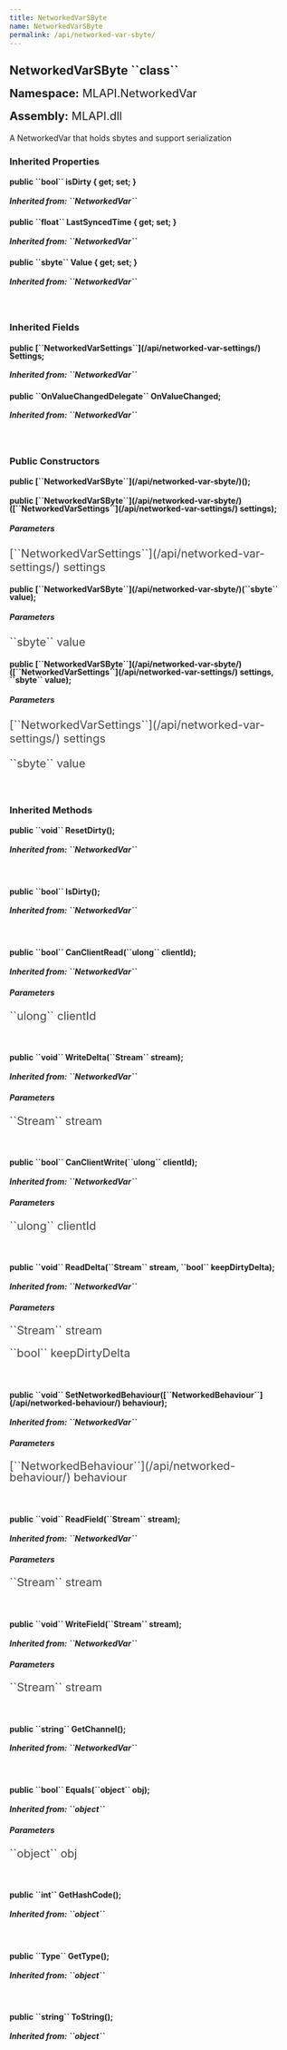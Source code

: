 ```yaml
---
title: NetworkedVarSByte
name: NetworkedVarSByte
permalink: /api/networked-var-sbyte/
---
```


<div style="line-height: 1;">
	<h2 markdown="1">NetworkedVarSByte ``class``</h2>
	<p style="font-size: 20px;"><b>Namespace:</b> MLAPI.NetworkedVar</p>
	<p style="font-size: 20px;"><b>Assembly:</b> MLAPI.dll</p>
</div>
<p>A NetworkedVar that holds sbytes and support serialization</p>

<div>
	<h3 markdown="1">Inherited Properties</h3>
	<div style="line-height: 1;">
		<h4 markdown="1"><b>public ``bool`` isDirty { get; set; }</b></h4>
		<h5 markdown="1">Inherited from: ``NetworkedVar<sbyte>``</h5>
	</div>
	<div style="line-height: 1;">
		<h4 markdown="1"><b>public ``float`` LastSyncedTime { get; set; }</b></h4>
		<h5 markdown="1">Inherited from: ``NetworkedVar<sbyte>``</h5>
	</div>
	<div style="line-height: 1;">
		<h4 markdown="1"><b>public ``sbyte`` Value { get; set; }</b></h4>
		<h5 markdown="1">Inherited from: ``NetworkedVar<sbyte>``</h5>
	</div>
</div>
<br>
<div>
	<h3 markdown="1">Inherited Fields</h3>
	<div style="line-height: 1;">
		<h4 markdown="1"><b>public [``NetworkedVarSettings``](/api/networked-var-settings/) Settings;</b></h4>
		<h5 markdown="1">Inherited from: ``NetworkedVar<sbyte>``</h5>
	</div>
	<div style="line-height: 1;">
		<h4 markdown="1"><b>public ``OnValueChangedDelegate<sbyte>`` OnValueChanged;</b></h4>
		<h5 markdown="1">Inherited from: ``NetworkedVar<sbyte>``</h5>
	</div>
</div>
<br>
<div>
	<h3>Public Constructors</h3>
	<div style="line-height: 1; ">
		<h4 markdown="1"><b>public [``NetworkedVarSByte``](/api/networked-var-sbyte/)();</b></h4>
	</div>
	<div style="line-height: 1; ">
		<h4 markdown="1"><b>public [``NetworkedVarSByte``](/api/networked-var-sbyte/)([``NetworkedVarSettings``](/api/networked-var-settings/) settings);</b></h4>
	</div>
		<h5><b>Parameters</b></h5>
		<div>
			<p style="font-size: 20px; color: #444;" markdown="1">[``NetworkedVarSettings``](/api/networked-var-settings/) settings</p>
		</div>
	<div style="line-height: 1; ">
		<h4 markdown="1"><b>public [``NetworkedVarSByte``](/api/networked-var-sbyte/)(``sbyte`` value);</b></h4>
	</div>
		<h5><b>Parameters</b></h5>
		<div>
			<p style="font-size: 20px; color: #444;" markdown="1">``sbyte`` value</p>
		</div>
	<div style="line-height: 1; ">
		<h4 markdown="1"><b>public [``NetworkedVarSByte``](/api/networked-var-sbyte/)([``NetworkedVarSettings``](/api/networked-var-settings/) settings, ``sbyte`` value);</b></h4>
	</div>
		<h5><b>Parameters</b></h5>
		<div>
			<p style="font-size: 20px; color: #444;" markdown="1">[``NetworkedVarSettings``](/api/networked-var-settings/) settings</p>
		</div>
		<div>
			<p style="font-size: 20px; color: #444;" markdown="1">``sbyte`` value</p>
		</div>
</div>
<br>
<div>
	<h3 markdown="1">Inherited Methods</h3>
	<div style="line-height: 1;">
		<h4 markdown="1"><b>public ``void`` ResetDirty();</b></h4>
		<h5 markdown="1">Inherited from: ``NetworkedVar<sbyte>``</h5>
	</div>
	<br>
	<div style="line-height: 1;">
		<h4 markdown="1"><b>public ``bool`` IsDirty();</b></h4>
		<h5 markdown="1">Inherited from: ``NetworkedVar<sbyte>``</h5>
	</div>
	<br>
	<div style="line-height: 1;">
		<h4 markdown="1"><b>public ``bool`` CanClientRead(``ulong`` clientId);</b></h4>
		<h5 markdown="1">Inherited from: ``NetworkedVar<sbyte>``</h5>
		<h5><b>Parameters</b></h5>
		<div>
			<p style="font-size: 20px; color: #444;" markdown="1">``ulong`` clientId</p>
		</div>
	</div>
	<br>
	<div style="line-height: 1;">
		<h4 markdown="1"><b>public ``void`` WriteDelta(``Stream`` stream);</b></h4>
		<h5 markdown="1">Inherited from: ``NetworkedVar<sbyte>``</h5>
		<h5><b>Parameters</b></h5>
		<div>
			<p style="font-size: 20px; color: #444;" markdown="1">``Stream`` stream</p>
		</div>
	</div>
	<br>
	<div style="line-height: 1;">
		<h4 markdown="1"><b>public ``bool`` CanClientWrite(``ulong`` clientId);</b></h4>
		<h5 markdown="1">Inherited from: ``NetworkedVar<sbyte>``</h5>
		<h5><b>Parameters</b></h5>
		<div>
			<p style="font-size: 20px; color: #444;" markdown="1">``ulong`` clientId</p>
		</div>
	</div>
	<br>
	<div style="line-height: 1;">
		<h4 markdown="1"><b>public ``void`` ReadDelta(``Stream`` stream, ``bool`` keepDirtyDelta);</b></h4>
		<h5 markdown="1">Inherited from: ``NetworkedVar<sbyte>``</h5>
		<h5><b>Parameters</b></h5>
		<div>
			<p style="font-size: 20px; color: #444;" markdown="1">``Stream`` stream</p>
		</div>
		<div>
			<p style="font-size: 20px; color: #444;" markdown="1">``bool`` keepDirtyDelta</p>
		</div>
	</div>
	<br>
	<div style="line-height: 1;">
		<h4 markdown="1"><b>public ``void`` SetNetworkedBehaviour([``NetworkedBehaviour``](/api/networked-behaviour/) behaviour);</b></h4>
		<h5 markdown="1">Inherited from: ``NetworkedVar<sbyte>``</h5>
		<h5><b>Parameters</b></h5>
		<div>
			<p style="font-size: 20px; color: #444;" markdown="1">[``NetworkedBehaviour``](/api/networked-behaviour/) behaviour</p>
		</div>
	</div>
	<br>
	<div style="line-height: 1;">
		<h4 markdown="1"><b>public ``void`` ReadField(``Stream`` stream);</b></h4>
		<h5 markdown="1">Inherited from: ``NetworkedVar<sbyte>``</h5>
		<h5><b>Parameters</b></h5>
		<div>
			<p style="font-size: 20px; color: #444;" markdown="1">``Stream`` stream</p>
		</div>
	</div>
	<br>
	<div style="line-height: 1;">
		<h4 markdown="1"><b>public ``void`` WriteField(``Stream`` stream);</b></h4>
		<h5 markdown="1">Inherited from: ``NetworkedVar<sbyte>``</h5>
		<h5><b>Parameters</b></h5>
		<div>
			<p style="font-size: 20px; color: #444;" markdown="1">``Stream`` stream</p>
		</div>
	</div>
	<br>
	<div style="line-height: 1;">
		<h4 markdown="1"><b>public ``string`` GetChannel();</b></h4>
		<h5 markdown="1">Inherited from: ``NetworkedVar<sbyte>``</h5>
	</div>
	<br>
	<div style="line-height: 1;">
		<h4 markdown="1"><b>public ``bool`` Equals(``object`` obj);</b></h4>
		<h5 markdown="1">Inherited from: ``object``</h5>
		<h5><b>Parameters</b></h5>
		<div>
			<p style="font-size: 20px; color: #444;" markdown="1">``object`` obj</p>
		</div>
	</div>
	<br>
	<div style="line-height: 1;">
		<h4 markdown="1"><b>public ``int`` GetHashCode();</b></h4>
		<h5 markdown="1">Inherited from: ``object``</h5>
	</div>
	<br>
	<div style="line-height: 1;">
		<h4 markdown="1"><b>public ``Type`` GetType();</b></h4>
		<h5 markdown="1">Inherited from: ``object``</h5>
	</div>
	<br>
	<div style="line-height: 1;">
		<h4 markdown="1"><b>public ``string`` ToString();</b></h4>
		<h5 markdown="1">Inherited from: ``object``</h5>
	</div>
</div>
<br>
